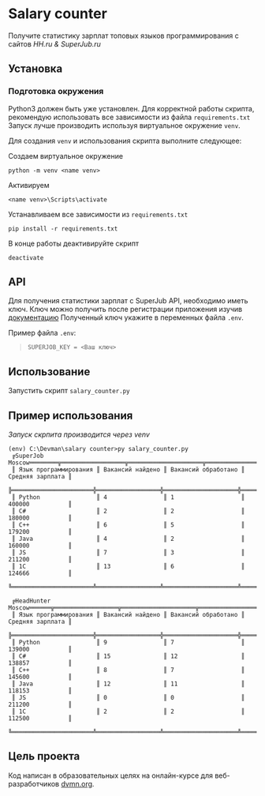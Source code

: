 # Salary counter #
Получите статистику зарплат топовых языков программирования с сайтов *HH.ru & SuperJub.ru*


## Установка ##

### Подготовка окружения

Python3 должен быть уже установлен.
Для корректной работы скрипта, рекомендую использовать все зависимости из файла `requirements.txt`
Запуск лучше производить используя виртуальное окружение `venv`.

Для создания `venv` и использования скрипта выполните следующее:


Создаем виртуальное окружение
```
python -m venv <name venv>
```

Активируем
```
<name venv>\Scripts\activate
```

Устанавливаем все зависимости из `requirements.txt`
```
pip install -r requirements.txt
```
В конце работы деактивируйте скрипт
```
deactivate
```

## API ##

Для получения статистики зарплат с SuperJub API, необходимо иметь ключ. Ключ можно получить после регистрации приложения изучив [документацию](https://api.superjob.ru/#:~:text=GET%2D%D0%BF%D0%B0%D1%80%D0%B0%D0%BC%D0%B5%D1%82%D1%80%20callback-,Getting%20started,-%D0%A7%D1%82%D0%BE%D0%B1%D1%8B%20%D0%B8%D1%81%D0%BF%D0%BE%D0%BB%D1%8C%D0%B7%D0%BE%D0%B2%D0%B0%D1%82%D1%8C%20%D0%B2%D1%81%D0%B5)
Полученный ключ укажите в переменных файла `.env`.

Пример файла `.env`:
>```
>SUPERJOB_KEY = <Ваш ключ>
>```


## Использование ##

Запустить скрипт `salary_counter.py`

## Пример использования ###

_Запуск скрпита производится через venv_
```
(env) C:\Devman\salary counter>py salary_counter.py
 ╔SuperJob Moscow════════╦══════════════════╦═════════════════════╦══════════════════╗
 ║ Язык программирования ║ Вакансий найдено ║ Вакансий обработано ║ Средняя зарплата ║
 ╠═══════════════════════╬══════════════════╬═════════════════════╬══════════════════╣
 ║ Python                ║ 4                ║ 1                   ║ 400000           ║
 ║ C#                    ║ 2                ║ 2                   ║ 180000           ║
 ║ C++                   ║ 6                ║ 5                   ║ 179200           ║
 ║ Java                  ║ 4                ║ 2                   ║ 160000           ║
 ║ JS                    ║ 7                ║ 3                   ║ 211200           ║
 ║ 1С                    ║ 13               ║ 6                   ║ 124666           ║
 ╚═══════════════════════╩══════════════════╩═════════════════════╩══════════════════╝
 
 ╔HeadHunter Moscow══════╦══════════════════╦═════════════════════╦══════════════════╗
 ║ Язык программирования ║ Вакансий найдено ║ Вакансий обработано ║ Средняя зарплата ║
 ╠═══════════════════════╬══════════════════╬═════════════════════╬══════════════════╣
 ║ Python                ║ 9                ║ 7                   ║ 139000           ║
 ║ C#                    ║ 15               ║ 12                  ║ 138857           ║
 ║ C++                   ║ 8                ║ 7                   ║ 145600           ║
 ║ Java                  ║ 12               ║ 11                  ║ 118153           ║
 ║ JS                    ║ 0                ║ 0                   ║ 211200           ║
 ║ 1С                    ║ 2                ║ 2                   ║ 112500           ║
 ╚═══════════════════════╩══════════════════╩═════════════════════╩══════════════════╝
```

## Цель проекта
Код написан в образовательных целях на онлайн-курсе для веб-разработчиков [dvmn.org](https://dvmn.org/).